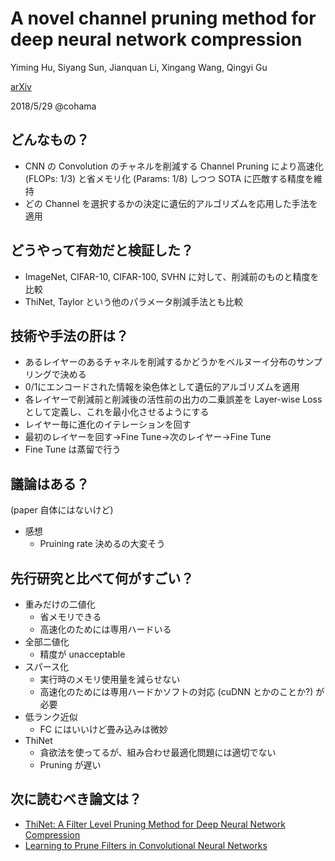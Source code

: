 A novel channel pruning method for deep neural network compression
===

Yiming Hu, Siyang Sun, Jianquan Li, Xingang Wang, Qingyi Gu

[arXiv](https://arxiv.org/abs/1805.11394)

2018/5/29 @cohama


## どんなもの？

- CNN の Convolution のチャネルを削減する Channel Pruning により高速化 (FLOPs: 1/3) と省メモリ化 (Params: 1/8) しつつ SOTA に匹敵する精度を維持
- どの Channel を選択するかの決定に遺伝的アルゴリズムを応用した手法を適用


## どうやって有効だと検証した？

- ImageNet, CIFAR-10, CIFAR-100, SVHN に対して、削減前のものと精度を比較
- ThiNet, Taylor という他のパラメータ削減手法とも比較


## 技術や手法の肝は？

- あるレイヤーのあるチャネルを削減するかどうかをベルヌーイ分布のサンプリングで決める
- 0/1にエンコードされた情報を染色体として遺伝的アルゴリズムを適用
- 各レイヤーで削減前と削減後の活性前の出力の二乗誤差を Layer-wise Loss として定義し、これを最小化させるようにする
- レイヤー毎に進化のイテレーションを回す
- 最初のレイヤーを回す→Fine Tune→次のレイヤー→Fine Tune
- Fine Tune は蒸留で行う


## 議論はある？

(paper 自体にはないけど)

- 感想
  - Pruining rate 決めるの大変そう


## 先行研究と比べて何がすごい？

- 重みだけの二値化
  - 省メモリできる
  - 高速化のためには専用ハードいる
- 全部二値化
  - 精度が unacceptable
- スパース化
  - 実行時のメモリ使用量を減らせない
  - 高速化のためには専用ハードかソフトの対応 (cuDNN とかのことか?) が必要
- 低ランク近似
  - FC にはいいけど畳み込みは微妙
- ThiNet
  - 貪欲法を使ってるが、組み合わせ最適化問題には適切でない
  - Pruning が遅い


## 次に読むべき論文は？

- [ThiNet: A Filter Level Pruning Method for Deep Neural Network Compression](https://arxiv.org/abs/1707.06342)
- [Learning to Prune Filters in Convolutional Neural Networks](https://arxiv.org/abs/1801.07365)
